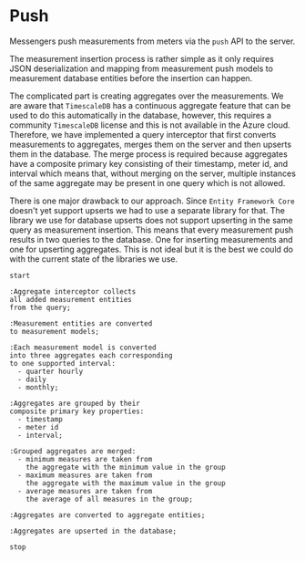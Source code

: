# Push

Messengers push measurements from meters via the `push` API to the server.

The measurement insertion process is rather simple as it only requires JSON
deserialization and mapping from measurement push models to measurement database
entities before the insertion can happen.

The complicated part is creating aggregates over the measurements. We are aware
that `TimescaleDB` has a continuous aggregate feature that can be used to do
this automatically in the database, however, this requires a community
`TimescaleDB` license and this is not available in the Azure cloud. Therefore,
we have implemented a query interceptor that first converts measurements to
aggregates, merges them on the server and then upserts them in the database. The
merge process is required because aggregates have a composite primary key
consisting of their timestamp, meter id, and interval which means that, without
merging on the server, multiple instances of the same aggregate may be present
in one query which is not allowed.

There is one major drawback to our approach. Since `Entity Framework Core`
doesn't yet support upserts we had to use a separate library for that. The
library we use for database upserts does not support upserting in the same query
as measurement insertion. This means that every measurement push results in two
queries to the database. One for inserting measurements and one for upserting
aggregates. This is not ideal but it is the best we could do with the current
state of the libraries we use.

```plantuml
start

:Aggregate interceptor collects
all added measurement entities
from the query;

:Measurement entities are converted
to measurement models;

:Each measurement model is converted
into three aggregates each corresponding
to one supported interval:
  - quarter hourly
  - daily
  - monthly;

:Aggregates are grouped by their
composite primary key properties:
  - timestamp
  - meter id
  - interval;

:Grouped aggregates are merged:
  - minimum measures are taken from
    the aggregate with the minimum value in the group
  - maximum measures are taken from
    the aggregate with the maximum value in the group
  - average measures are taken from
    the average of all measures in the group;

:Aggregates are converted to aggregate entities;

:Aggregates are upserted in the database;

stop
```
